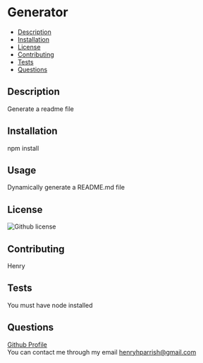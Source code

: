 # Generator

- [Description](#Description)
- [Installation](#Installation)
- [License](#License)
- [Contributing](#Contributing)
- [Tests](#Tests)
- [Questions](#Questions)



## Description
Generate a readme file
## Installation
npm install
## Usage
Dynamically generate a README.md file
## License
![Github license](https://img.shields.io/badge/license-None-blue.svg)
## Contributing
Henry
## Tests
You must have node installed
## Questions
[Github Profile](https://github.com/HenryP23)  
You can contact me through my email henryhparrish@gmail.com


